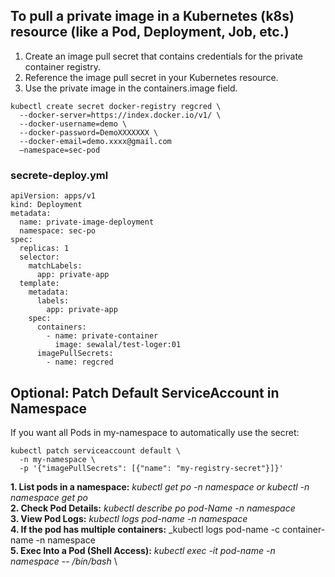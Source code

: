 ## To pull a private image in a Kubernetes (k8s) resource (like a Pod, Deployment, Job, etc.)

1. Create an image pull secret that contains credentials for the private container registry.
2. Reference the image pull secret in your Kubernetes resource.
3. Use the private image in the containers.image field.

```
kubectl create secret docker-registry regcred \
  --docker-server=https://index.docker.io/v1/ \
  --docker-username=demo \
  --docker-password=DemoXXXXXXX \
  --docker-email=demo.xxxx@gmail.com
  —namespace=sec-pod
``` 

### secrete-deploy.yml
```
apiVersion: apps/v1
kind: Deployment
metadata:
  name: private-image-deployment
  namespace: sec-po
spec:
  replicas: 1
  selector:
    matchLabels:
      app: private-app
  template:
    metadata:
      labels:
        app: private-app
    spec:
      containers:
        - name: private-container
          image: sewalal/test-loger:01
      imagePullSecrets:
        - name: regcred
```

## Optional: Patch Default ServiceAccount in Namespace

If you want all Pods in my-namespace to automatically use the secret:

```
kubectl patch serviceaccount default \
  -n my-namespace \
  -p '{"imagePullSecrets": [{"name": "my-registry-secret"}]}'
```

__1. List pods in a namespace:__ _kubectl get po -n namespace or kubectl -n namespace get po_ \
__2. Check Pod Details:__ _kubectl describe po pod-Name -n namespace_ \
__3. View Pod Logs:__ _kubectl logs pod-name -n namespace_ \
__4. If the pod has multiple containers:__ _kubectl logs pod-name -c container-name -n namespace \
__5. Exec Into a Pod (Shell Access):__ _kubectl exec -it pod-name -n namespace -- /bin/bash_ \

